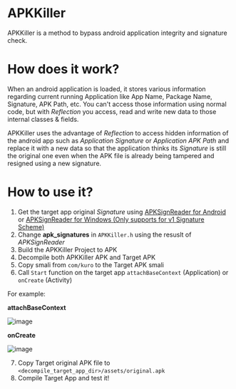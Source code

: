 # APKKiller
APKKiller is a method to bypass android application integrity and signature check.
# How does it work?
When an android application is loaded, it stores various information regarding current running Application like App Name, Package Name, Signature, APK Path, etc.
You can't access those information using normal code, but with _Reflection_ you access, read and write new data to those internal classes & fields.

APKKiller uses the advantage of _Reflection_ to access hidden information of the android app such as _Application Signature_ or _Application APK Path_ and replace it with a new data so that the application thinks its _Signature_ is still the original one even when the APK file is already being tampered and resigned using a new signature.
# How to use it?
1. Get the target app original _Signature_ using [APKSignReader for Android](https://github.com/aimardcr/APKSignReader) or [APKSignReader for Windows (Only supports for v1 Signature Scheme)](https://github.com/aimardcr/CS-APKSignReader)
2. Change **apk_signatures** in `APKKiller.h` using the resuslt of _APKSignReader_
3. Build the APKKiller Project to APK
4. Decompile both APKKiller APK and Target APK
5. Copy smali from `com/kuro` to the Target APK smali
6. Call `Start` function on the target app `attachBaseContext` (Application) or `onCreate` (Activity)

For example:

**attachBaseContext**

![image](https://user-images.githubusercontent.com/41464808/162587798-6eb4cc25-c1e2-4ed6-a49d-ae11e8b4b5ba.png)

**onCreate**

![image](https://user-images.githubusercontent.com/41464808/162587846-7e00f933-e1b1-4cef-87eb-6120d4e93120.png)

7. Copy Target original APK file to `<decompile_target_app_dir>/assets/original.apk`
8. Compile Target App and test it!
